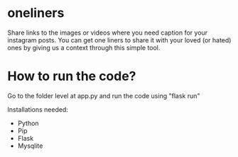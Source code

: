 # oneliners
Share links to the images or videos where you need caption for your instagram posts. You can get one liners to share it with your loved (or hated) ones by giving us a context through this simple tool.


# How to run the code?
Go to the folder level at app.py and run the code using "flask run"

Installations needed:
- Python
- Pip
- Flask
- Mysqlite
